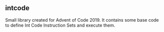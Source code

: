 ## intcode
Small library created for Advent of Code 2019. It contains some base code to define Int Code Instruction Sets and execute them.